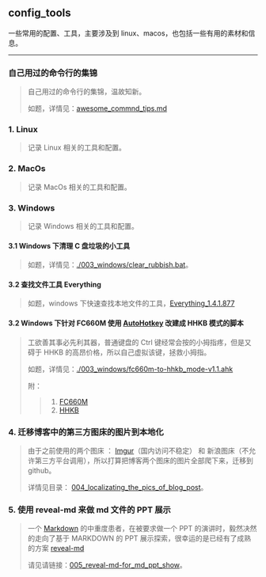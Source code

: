 ## config_tools
一些常用的配置、工具，主要涉及到 linux、macos，也包括一些有用的素材和信息。

---

### 自己用过的命令行的集锦
> 自己用过的命令行的集锦，温故知新。
>
> 如题，详情见：[awesome_commnd_tips.md](/awesome_commnd_tips.md)

### 1. Linux
> 记录 Linux 相关的工具和配置。


### 2. MacOs
> 记录 MacOs 相关的工具和配置。

### 3. Windows
> 记录 Windows 相关的工具和配置。

#### 3.1 Windows 下清理 C 盘垃圾的小工具
> 如题，详情见：[./003_windows/clear_rubbish.bat](/003_windows/clear_rubbish.bat)。

#### 3.2 查找文件工具 Everything
> 如题，windows 下快速查找本地文件的工具，[Everything_1.4.1.877](/003_windows/exe/Everything_1.4.1.877_x64-Setup.exe)

#### 3.2 Windows 下针对 FC660M 使用 [AutoHotkey](https://www.autohotkey.com/) 改建成 HHKB 模式的脚本
> 工欲善其事必先利其器，普通键盘的 Ctrl 键经常会按的小拇指疼，但是又碍于 HHKB 的高昂价格，所以自己虚拟该键，拯救小拇指。
>
> 如题，详情见：[./003_windows/fc660m-to-hhkb_mode-v1.1.ahk](/003_windows/fc660m-to-hhkb_mode-v1.1.ahk)
>
> 附：
>> 1. [FC660M](https://item.jd.com/20713051876.html)
>> 2. [HHKB](https://item.jd.com/28296484594.html)

### 4. 迁移博客中的第三方图床的图片到本地化
> 由于之前使用的两个图床 ： [Imgur](https://i.imgur.com)（国内访问不稳定） 和 新浪图床（不允许第三方平台调用），所以打算把博客两个图床的图片全部爬下来，迁移到 github。
>
> 详情见目录： [004_localizating_the_pics_of_blog_post](/004_localizating_the_pics_of_blog_post)。

### 5. 使用 reveal-md 来做 md 文件的 PPT 展示
> 一个 [Markdown](https://www.geekpanshi.com/archives/e0c74487.html) 的中重度患者，在被要求做一个 PPT 的演讲时，毅然决然的走向了基于 MARKDOWN 的 PPT 展示探索，很幸运的是已经有了成熟的方案 [reveal-md](https://github.com/webpro/reveal-md)
>
> 请见请链接：[005_reveal-md-for_md_ppt_show](/005_reveal-md-for_md_ppt_show)。


